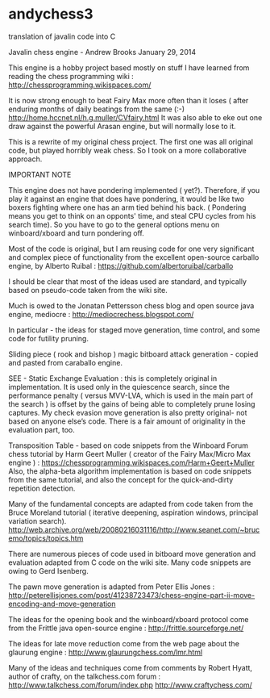 andychess3
==========

translation of javalin code into C

Javalin chess engine - Andrew Brooks January 29, 2014

This engine is a hobby project based mostly on stuff I have learned from reading the chess programming wiki : http://chessprogramming.wikispaces.com/

It is now strong enough to beat Fairy Max more often than it loses ( after enduring months of daily beatings from the same (:-) http://home.hccnet.nl/h.g.muller/CVfairy.html It was also able to eke out one draw against the powerful Arasan engine, but will normally lose to it.

This is a rewrite of my original chess project. The first one was all original code, but played horribly weak chess. So I took on a more collaborative approach.

IMPORTANT NOTE

This engine does not have pondering implemented ( yet?). Therefore, if you play it against an engine that does have pondering, it would be like two boxers fighting where one has an arm tied behind his back. ( Pondering means you get to think on an opponts' time, and steal CPU cycles from his search time). So you have to go to the general options menu on winboard/xboard and turn pondering off.


Most of the code is original, but I am reusing code for one very significant and complex piece of functionality from the excellent open-source carballo engine, by Alberto Ruibal : https://github.com/albertoruibal/carballo

I should be clear that most of the ideas used are standard, and typically based on pseudo-code taken from the wiki site.

Much is owed to the Jonatan Pettersson chess blog and open source java engine, mediocre : http://mediocrechess.blogspot.com/

In particular - the ideas for staged move generation, time control, and some code for futility pruning.

Sliding piece ( rook and bishop ) magic bitboard attack generation - copied and pasted from caraballo engine.

SEE - Static Exchange Evaluation : this is completely original in implementation. It is used only in the quiescence search, since the performance penalty ( versus MVV-LVA, which is used in the main part of the search ) is offset by the gains of being able to completely prune losing captures. My check evasion move generation is also pretty original- not based on anyone else’s code. There is a fair amount of originality in the evaluation part, too.

Transposition Table - based on code snippets from the Winboard Forum chess tutorial by Harm Geert Muller ( creator of the Fairy Max/Micro Max engine ) : https://chessprogramming.wikispaces.com/Harm+Geert+Muller Also, the alpha-beta algorithm implementation is based on code snippets from the same tutorial, and also the concept for the quick-and-dirty repetition detection.

Many of the fundamental concepts are adapted from code taken from the Bruce Moreland tutorial ( iterative deepening, aspiration windows, principal variation search). http://web.archive.org/web/20080216031116/http://www.seanet.com/~brucemo/topics/topics.htm

There are numerous pieces of code used in bitboard move generation and evaluation adapted from C code on the wiki site. Many code snippets are owing to Gerd Isenberg.

The pawn move generation is adapted from Peter Ellis Jones : http://peterellisjones.com/post/41238723473/chess-engine-part-ii-move-encoding-and-move-generation

The ideas for the opening book and the winboard/xboard protocol come from the Frittle java open-source engine : http://frittle.sourceforge.net/

The ideas for late move reduction come from the web page about the glaurung engine : http://www.glaurungchess.com/lmr.html

Many of the ideas and techniques come from comments by Robert Hyatt, author of crafty, on the talkchess.com forum : http://www.talkchess.com/forum/index.php http://www.craftychess.com/
